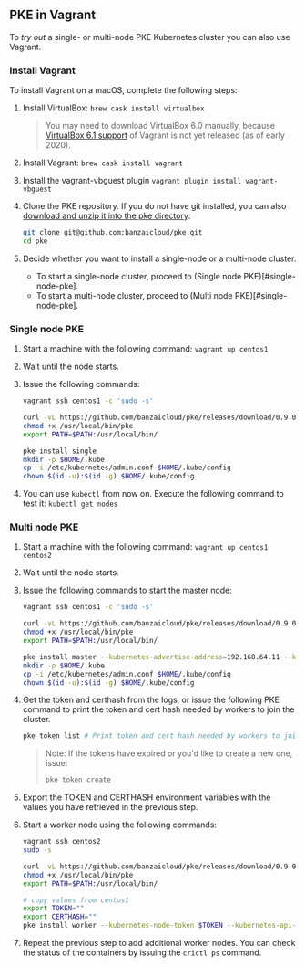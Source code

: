 ## PKE in Vagrant

To *try out* a single- or multi-node PKE Kubernetes cluster you can also use Vagrant.

### Install Vagrant

To install Vagrant on a macOS, complete the following steps:

1. Install VirtualBox: `brew cask install virtualbox`
    > You may need to download VirtualBox 6.0 manually, because [VirtualBox 6.1 support](https://github.com/hashicorp/vagrant/pull/11250) of Vagrant is not yet released (as of early 2020).
1. Install Vagrant: `brew cask install vagrant`
1. Install the vagrant-vbguest plugin `vagrant plugin install vagrant-vbguest`
1. Clone the PKE repository. If you do not have git installed, you can also [download and unzip it into the pke directory](https://github.com/banzaicloud/pke/releases/latest):

    ```bash
    git clone git@github.com:banzaicloud/pke.git
    cd pke
    ```

1. Decide whether you want to install a single-node or a multi-node cluster. 
    * To start a single-node cluster, proceed to (Single node PKE)[#single-node-pke].
    * To start a multi-node cluster, proceed to (Multi node PKE)[#single-node-pke].

### Single node PKE

1. Start a machine with the following command: `vagrant up centos1`
1. Wait until the node starts.
1. Issue the following commands:

    ```bash
    vagrant ssh centos1 -c 'sudo -s'

    curl -vL https://github.com/banzaicloud/pke/releases/download/0.9.0/pke-0.9.0 -o /usr/local/bin/pke
    chmod +x /usr/local/bin/pke
    export PATH=$PATH:/usr/local/bin/

    pke install single
    mkdir -p $HOME/.kube
    cp -i /etc/kubernetes/admin.conf $HOME/.kube/config
    chown $(id -u):$(id -g) $HOME/.kube/config
    ```
    
1. You can use `kubectl` from now on. Execute the following command to test it: `kubectl get nodes`

### Multi node PKE

1. Start a machine with the following command: `vagrant up centos1 centos2`
1. Wait until the node starts.
1. Issue the following commands to start the master node:

    ```bash
    vagrant ssh centos1 -c 'sudo -s'

    curl -vL https://github.com/banzaicloud/pke/releases/download/0.9.0/pke-0.9.0 -o /usr/local/bin/pke
    chmod +x /usr/local/bin/pke
    export PATH=$PATH:/usr/local/bin/

    pke install master --kubernetes-advertise-address=192.168.64.11 --kubernetes-api-server=192.168.64.11:6443 
    mkdir -p $HOME/.kube
    cp -i /etc/kubernetes/admin.conf $HOME/.kube/config
    chown $(id -u):$(id -g) $HOME/.kube/config
    ```
    
1. Get the token and certhash from the logs, or issue the following PKE command to print the token and cert hash needed by workers to join the cluster.

    ```bash
    pke token list # Print token and cert hash needed by workers to join the cluster
    ```

    > Note: If the tokens have expired or you'd like to create a new one, issue:
    > 
    >    ```bash 
    >    pke token create
    >    ```

1. Export the TOKEN and CERTHASH environment variables with the values you have retrieved in the previous step.
1. Start a worker node using the following commands:

    ```bash
    vagrant ssh centos2
    sudo -s

    curl -vL https://github.com/banzaicloud/pke/releases/download/0.9.0/pke-0.9.0 -o /usr/local/bin/pke
    chmod +x /usr/local/bin/pke
    export PATH=$PATH:/usr/local/bin/

    # copy values from centos1
    export TOKEN=""
    export CERTHASH=""
    pke install worker --kubernetes-node-token $TOKEN --kubernetes-api-server-ca-cert-hash $CERTHASH --kubernetes-api-server 192.168.64.11:6443
    ```

1. Repeat the previous step to add additional worker nodes. You can check the status of the containers by issuing the `crictl ps` command.
